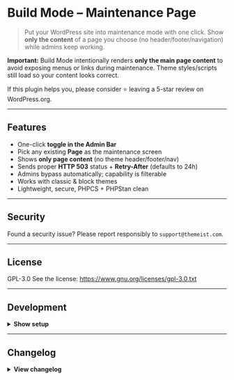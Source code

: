 # Build Mode – Maintenance Page

> Put your WordPress site into maintenance mode with one click.
> Show **only the content** of a page you choose (no header/footer/navigation) while admins keep working.

**Important:** Build Mode intentionally renders **only the main page content** to avoid exposing menus or links during maintenance. Theme styles/scripts still load so your content looks correct.

If this plugin helps you, please consider ⭐️ leaving a 5-star review on WordPress.org.

---

## Features

- One-click **toggle in the Admin Bar**
- Pick any existing **Page** as the maintenance screen
- Shows **only page content** (no theme header/footer/nav)
- Sends proper **HTTP 503** status + **Retry-After** (defaults to 24h)
- Admins bypass automatically; capability is filterable
- Works with classic & block themes
- Lightweight, secure, PHPCS + PHPStan clean

---

## Security

Found a security issue? Please report responsibly to `support@themeist.com`.

---

## License

GPL-3.0
See the license: https://www.gnu.org/licenses/gpl-3.0.txt

---

## Development

<details>
<summary><strong>Show setup</strong></summary>

### Clone & Install

    git clone https://github.com/webtions/build-mode.git
    cd build-mode
    composer install

### Useful Commands

**Lint (PHP syntax):**

    composer lint

**Check code style (WPCS):**

    composer check

**Fix fixable style issues:**

    composer fix

**Static analysis (PHPStan):**

    composer analyze

**Run tests (if present):**

    composer test

> This plugin follows the official WordPress Coding Standards:
> https://developer.wordpress.org/coding-standards/

</details>

---

## Changelog

<details>
<summary><strong>View changelog</strong></summary>

### 0.1.0 — 8 Sep 2025
- Initial release
- Settings: enable toggle + maintenance page select
- Admin Bar toggle with nonce protection
- Minimal frontend wrapper rendering **content-only**
- Sends 503 + Retry-After (24h, filterable)
- Security hardening and WPCS/PHPStan compliance

</details>
